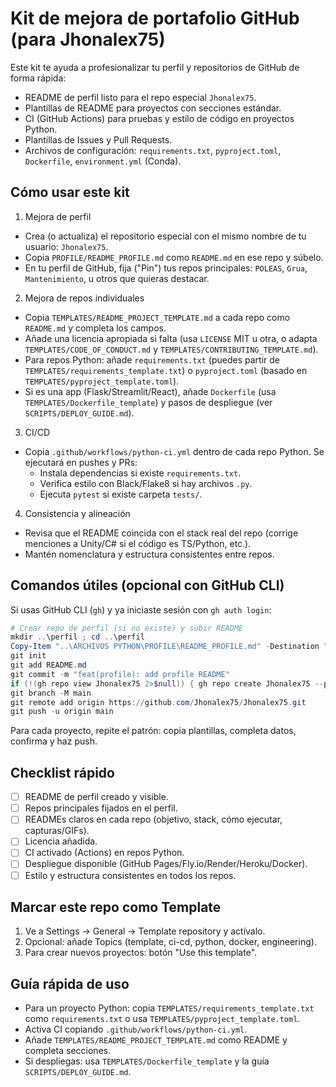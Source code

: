 # Kit de mejora de portafolio GitHub (para Jhonalex75)

Este kit te ayuda a profesionalizar tu perfil y repositorios de GitHub de forma rápida:

- README de perfil listo para el repo especial `Jhonalex75`.
- Plantillas de README para proyectos con secciones estándar.
- CI (GitHub Actions) para pruebas y estilo de código en proyectos Python.
- Plantillas de Issues y Pull Requests.
- Archivos de configuración: `requirements.txt`, `pyproject.toml`, `Dockerfile`, `environment.yml` (Conda).

## Cómo usar este kit

1) Mejora de perfil
- Crea (o actualiza) el repositorio especial con el mismo nombre de tu usuario: `Jhonalex75`.
- Copia `PROFILE/README_PROFILE.md` como `README.md` en ese repo y súbelo.
- En tu perfil de GitHub, fija ("Pin") tus repos principales: `POLEAS`, `Grua`, `Mantenimiento`, u otros que quieras destacar.

2) Mejora de repos individuales
- Copia `TEMPLATES/README_PROJECT_TEMPLATE.md` a cada repo como `README.md` y completa los campos.
- Añade una licencia apropiada si falta (usa `LICENSE` MIT u otra, o adapta `TEMPLATES/CODE_OF_CONDUCT.md` y `TEMPLATES/CONTRIBUTING_TEMPLATE.md`).
- Para repos Python: añade `requirements.txt` (puedes partir de `TEMPLATES/requirements_template.txt`) o `pyproject.toml` (basado en `TEMPLATES/pyproject_template.toml`).
- Si es una app (Flask/Streamlit/React), añade `Dockerfile` (usa `TEMPLATES/Dockerfile_template`) y pasos de despliegue (ver `SCRIPTS/DEPLOY_GUIDE.md`).

3) CI/CD
- Copia `.github/workflows/python-ci.yml` dentro de cada repo Python. Se ejecutará en pushes y PRs:
  - Instala dependencias si existe `requirements.txt`.
  - Verifica estilo con Black/Flake8 si hay archivos `.py`.
  - Ejecuta `pytest` si existe carpeta `tests/`.

4) Consistencia y alineación
- Revisa que el README coincida con el stack real del repo (corrige menciones a Unity/C# si el código es TS/Python, etc.).
- Mantén nomenclatura y estructura consistentes entre repos.

## Comandos útiles (opcional con GitHub CLI)

Si usas GitHub CLI (`gh`) y ya iniciaste sesión con `gh auth login`:

```powershell
# Crear repo de perfil (si no existe) y subir README
mkdir ..\perfil ; cd ..\perfil
Copy-Item "..\ARCHIVOS PYTHON\PROFILE\README_PROFILE.md" -Destination ".\README.md"
git init
git add README.md
git commit -m "feat(profile): add profile README"
if (!(gh repo view Jhonalex75 2>$null)) { gh repo create Jhonalex75 --public -y -d "Perfil de GitHub" }
git branch -M main
git remote add origin https://github.com/Jhonalex75/Jhonalex75.git
git push -u origin main
```

Para cada proyecto, repite el patrón: copia plantillas, completa datos, confirma y haz push.

## Checklist rápido

- [ ] README de perfil creado y visible.
- [ ] Repos principales fijados en el perfil.
- [ ] READMEs claros en cada repo (objetivo, stack, cómo ejecutar, capturas/GIFs).
- [ ] Licencia añadida.
- [ ] CI activado (Actions) en repos Python.
- [ ] Despliegue disponible (GitHub Pages/Fly.io/Render/Heroku/Docker).
- [ ] Estilo y estructura consistentes en todos los repos.

## Marcar este repo como Template

1) Ve a Settings → General → Template repository y actívalo.
2) Opcional: añade Topics (template, ci-cd, python, docker, engineering).
3) Para crear nuevos proyectos: botón "Use this template".

## Guía rápida de uso

- Para un proyecto Python: copia `TEMPLATES/requirements_template.txt` como `requirements.txt` o usa `TEMPLATES/pyproject_template.toml`.
- Activa CI copiando `.github/workflows/python-ci.yml`.
- Añade `TEMPLATES/README_PROJECT_TEMPLATE.md` como README y completa secciones.
- Si despliegas: usa `TEMPLATES/Dockerfile_template` y la guía `SCRIPTS/DEPLOY_GUIDE.md`.

